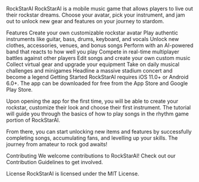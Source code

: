 RockStarAI
RockStarAI is a mobile music game that allows players to live out their rockstar dreams. Choose your avatar, pick your instrument, and jam out to unlock new gear and features on your journey to stardom.

Features
Create your own customizable rockstar avatar
Play authentic instruments like guitar, bass, drums, keyboard, and vocals
Unlock new clothes, accessories, venues, and bonus songs
Perform with an AI-powered band that reacts to how well you play
Compete in real-time multiplayer battles against other players
Edit songs and create your own custom music
Collect virtual gear and upgrade your equipment
Take on daily musical challenges and minigames
Headline a massive stadium concert and become a legend
Getting Started
RockStarAI requires iOS 11.0+ or Android 6.0+. The app can be downloaded for free from the App Store and Google Play Store.

Upon opening the app for the first time, you will be able to create your rockstar, customize their look and choose their first instrument. The tutorial will guide you through the basics of how to play songs in the rhythm game portion of RockStarAI.

From there, you can start unlocking new items and features by successfully completing songs, accumulating fans, and levelling up your skills. The journey from amateur to rock god awaits!

Contributing
We welcome contributions to RockStarAI! Check out our Contribution Guidelines to get involved.

License
RockStarAI is licensed under the MIT License.



